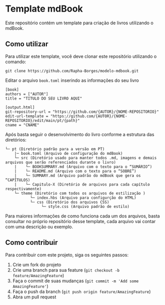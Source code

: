 # Template mdBook 

Este repositório contém um template para criação de livros utilizando o mdBook. 

## Como utilizar

Para utilizar este template, você deve clonar este repositório utilizando o comando:

```
git clone https://github.com/Rapha-Borges/modelo-mdbook.git
```

Editar o arquivo `book.toml` inserindo as informações do seu livro

```
[book]
authors = ["AUTOR"]
title = "TITULO DO SEU LIVRO AQUI"

[output.html]
git-repository-url = "https://github.com/{AUTOR}/{NOME-REPOSITORIO}"
edit-url-template = "https://github.com/{AUTOR}/{NOME-REPOSITORIO}/edit/main/pt/{path}"
cname = "CNAME"
```

Após basta seguir o desenvolvimento do livro conforme a estrutura das diretórios:

```
└─ pt (Diretório padrão para a versão em PT)
    |─ book.toml (Arquivo de configuração do mdBook)
    └─ src (Diretório usado para manter todos .md, imagens e demais arquivos que serão referenciados durante o livro)
    |    └─ BOOKSUMMARY.md (Arquivo com o texto para o “SUMÁRIO”)
    |    └─ README.md (Arquivo com o texto para o “SOBRE”)
    |    └─ SUMMARY.md (Arquivo padrão do mdBook que gera os “CAPÍTULOS) 
    |    └─ Capitulo-X (Diretório de arquivos para cada capítulo respectivamente)
    └─ theme (Diretório com todos os arquivos de estilização )
           └─ index.hbs (Arquivo para configurção do HTML)
           └─ css (Diretório dos arquivos CSS)
                └─ style.css (Arquivo padrão de estilo)
```

Para maiores informações de como funciona cada um dos arquivos, basta consultar no próprio repositório desse template, cada arquivo vai contar com uma descrição ou exemplo.

## Como contribuir

Para contribuir com este projeto, siga os seguintes passos:

1. Crie um fork do projeto
2. Crie uma branch para sua feature (`git checkout -b feature/AmazingFeature`)
3. Faça o commit de suas mudanças (`git commit -m 'Add some AmazingFeature'`)
4. Faça o push da branch (`git push origin feature/AmazingFeature`)
5. Abra um pull request
